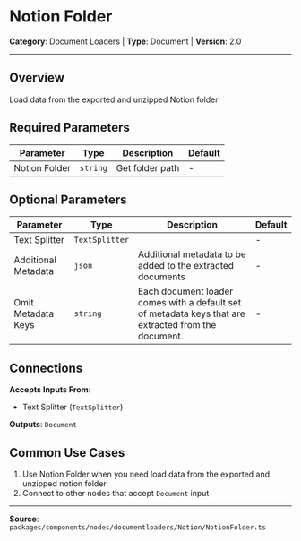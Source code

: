 # Notion Folder

**Category**: Document Loaders | **Type**: Document | **Version**: 2.0

---

## Overview

Load data from the exported and unzipped Notion folder

## Required Parameters

| Parameter | Type | Description | Default |
|-----------|------|-------------|---------|
| Notion Folder | `string` | Get folder path | - |

## Optional Parameters

| Parameter | Type | Description | Default |
|-----------|------|-------------|---------|
| Text Splitter | `TextSplitter` |  | - |
| Additional Metadata | `json` | Additional metadata to be added to the extracted documents | - |
| Omit Metadata Keys | `string` | Each document loader comes with a default set of metadata keys that are extracted from the document. | - |

## Connections

**Accepts Inputs From**:
- Text Splitter (`TextSplitter`)

**Outputs**: `Document`

## Common Use Cases

1. Use Notion Folder when you need load data from the exported and unzipped notion folder
2. Connect to other nodes that accept `Document` input

---

**Source**: `packages/components/nodes/documentloaders/Notion/NotionFolder.ts`